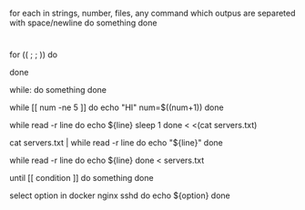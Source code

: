 for each in strings, number, files, any command which outpus are separeted with space/newline
do
  something
done

# 


for (( ; ; ))
do

done

while:
do
  something
done


while [[ num -ne 5 ]]
do
  echo "HI"
  num=$((num+1))
done

while read -r line 
do
  echo ${line}
  sleep 1
done < <(cat servers.txt)


cat servers.txt | while read -r line
do
  echo "${line}"
done


while read -r line 
do
  echo ${line}
done < servers.txt



until [[ condition ]]
do
  something
done


select option in docker nginx sshd
do
  echo ${option}
done
